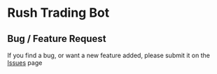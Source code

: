 # Rush Trading Bot

## Bug / Feature Request

If you find a bug, or want a new feature added, please submit it on the [Issues](https://github.com/iamfj/rush-bot/issues) page
